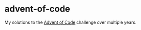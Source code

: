 # advent-of-code

My solutions to the [Advent of Code](https://adventofcode.com) challenge
over multiple years.
